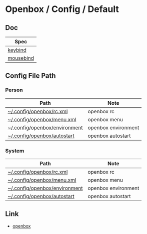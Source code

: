 
# Openbox / Config / Default

## Doc

| Spec |
| --- |
| [keybind](spec-keybind.md) |
| [mousebind](spec-mousebind.md) |


## Config File Path

### Person

| Path | Note |
| --- | --- |
| [~/.config/openbox/rc.xml](config/openbox/rc.xml) | openbox rc |
| [~/.config/openbox/menu.xml](config/openbox/menu.xml) | openbox menu |
| [~/.config/openbox/environment](config/openbox/environment) | openbox environment |
| [~/.config/openbox/autostart](config/openbox/autostart) | openbox autostart |


### System

| Path | Note |
| --- | --- |
| [~/.config/openbox/rc.xml](http://git.openbox.org/?p=dana/openbox.git;a=blob;f=data/rc.xml;h=3e5554badb66aba9e090e9c47d3591cdfc0ba0df;hb=HEAD) | openbox rc |
| [~/.config/openbox/menu.xml](http://git.openbox.org/?p=dana/openbox.git;a=blob;f=data/menu.xml;h=39da04d617a2eeac4af6df63b1a0c875b3f4cc49;hb=HEAD) | openbox menu |
| [~/.config/openbox/environment](http://git.openbox.org/?p=dana/openbox.git;a=blob;f=data/environment;h=3311bd6feb066f30c9fc0e4904d25e507c52d34e;hb=HEAD) | openbox environment |
| [~/.config/openbox/autostart](http://git.openbox.org/?p=dana/openbox.git;a=blob;f=data/autostart/autostart.in;h=1c261a0f5ee9fed79ec4d996532d9464893358d5;hb=HEAD) | openbox autostart |


## Link

* [openbox](http://openbox.org/)
